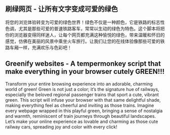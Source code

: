 ## 刷绿网页 - 让所有文字变成可爱的绿色

将您的浏览体验转变为可爱的绿色世界！绿色不仅是一种颜色，它是铁路的标志性色调，尤其是那些可爱的普速铁路客车，常常以生动的绿色为特色。这个脚本将把你的浏览器变得同样迷人，让每个网页都充满这种愉悦的绿色，带来温暖和怀旧的感觉，仿佛在美丽的风景中乘坐火车旅行。让我们让您的在线体验像那些可爱的铁路车厢一样，充满欢乐与色彩吧！

## Greenify websites - A tempermonkey script that make everything in your browser cutely GREEN!!!

Transform your entire browsing experience into an adorable, charming world of green! Green is not just a color; it’s the signature hue of railways, especially the beloved regional passenger trains that sport a cute, vibrant green. This script will infuse your browser with that same delightful shade, making everything feel as cheerful and inviting as those trains. Imagine every webpage wrapped in this playful green, bringing a sense of nostalgia and warmth, reminiscent of train journeys through beautiful landscapes. Let’s make your online experience as lovable and charming as those cute railway cars, spreading joy and color with every click!
